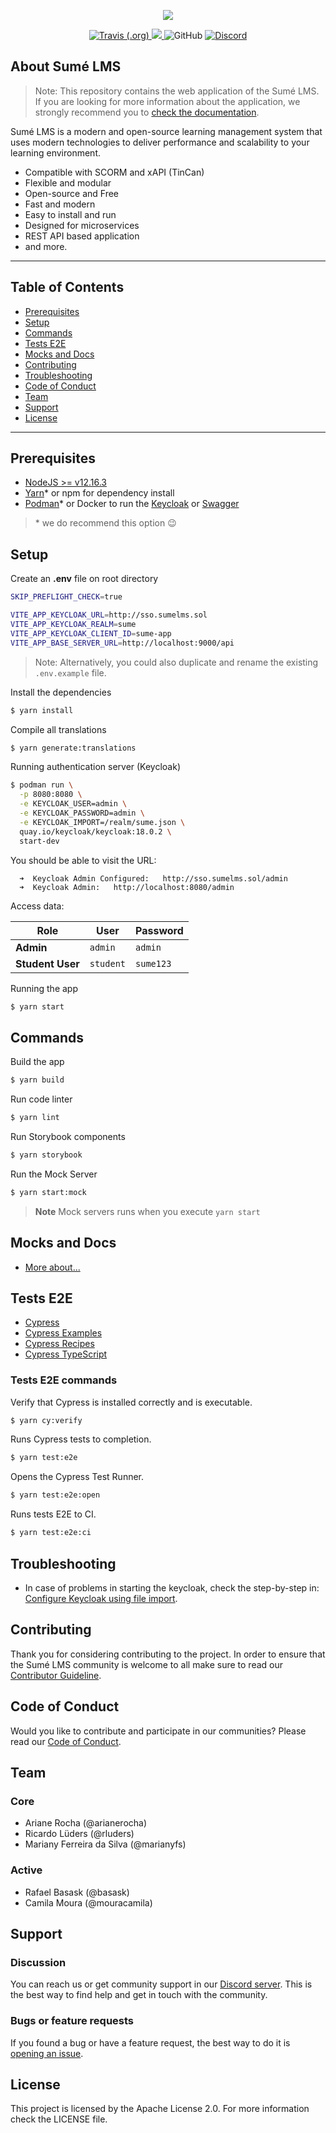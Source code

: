 <p align="center">
  <a href="http://www.sumelms.com">
    <img src=".github/sumelms.svg" />
  </a>
</p>

<p align="center">
  <a href="https://travis-ci.com/github/sumelms/frontend">
    <img alt="Travis (.org)" src="https://travis-ci.com/sumelms/frontend.svg?branch=main">
  </a>
  <a href="https://codecov.io/gh/sumelms/frontend">
    <img src="https://codecov.io/gh/sumelms/frontend/branch/main/graph/badge.svg?token=OIC51X2RE2" />
  </a>
  <img alt="GitHub" src="https://img.shields.io/github/license/sumelms/frontend">
  <a href="https://discord.gg/Yh9q9cd">
    <img alt="Discord" src="https://img.shields.io/discord/726500188021063682">
  </a>
</p>

## About Sumé LMS

> Note: This repository contains the web application of the Sumé LMS. If you are looking for more information about the application, we strongly recommend you to [check the documentation](https://www.sumelms.com/docs).

Sumé LMS is a modern and open-source learning management system that uses modern technologies to deliver performance and scalability to your learning environment.

- Compatible with SCORM and xAPI (TinCan)
- Flexible and modular
- Open-source and Free
- Fast and modern
- Easy to install and run
- Designed for microservices
- REST API based application
- and more.

---

## Table of Contents

- [Prerequisites](#prerequisites)
- [Setup](#setup)
- [Commands](#commands)
- [Tests E2E](#tests-e2e)
- [Mocks and Docs](#tests-e2e)
- [Contributing](#contributing)
- [Troubleshooting](#troubleshooting)
- [Code of Conduct](#code-of-conduct)
- [Team](#team)
- [Support](#support)
- [License](#license)

---

## Prerequisites

- [NodeJS >= v12.16.3](https://nodejs.org/en/download/releases/)
- [Yarn](https://yarnpkg.com/)\* or npm for dependency install
- [Podman](https://podman.io/)\* or Docker to run the [Keycloak](https://www.keycloak.org/) or [Swagger](https://swagger.io/)

> \* we do recommend this option 😉

## Setup

Create an **.env** file on root directory

```.sh
SKIP_PREFLIGHT_CHECK=true

VITE_APP_KEYCLOAK_URL=http://sso.sumelms.sol
VITE_APP_KEYCLOAK_REALM=sume
VITE_APP_KEYCLOAK_CLIENT_ID=sume-app
VITE_APP_BASE_SERVER_URL=http://localhost:9000/api
```

> Note: Alternatively, you could also duplicate and rename the existing `.env.example` file.

Install the dependencies

```.sh
$ yarn install
```

Compile all translations

```.sh
$ yarn generate:translations
```

Running authentication server (Keycloak)

```sh
$ podman run \
  -p 8080:8080 \
  -e KEYCLOAK_USER=admin \
  -e KEYCLOAK_PASSWORD=admin \
  -e KEYCLOAK_IMPORT=/realm/sume.json \
  quay.io/keycloak/keycloak:18.0.2 \
  start-dev
```

You should be able to visit the URL:

```
  ➜  Keycloak Admin Configured:   http://sso.sumelms.sol/admin
  ➜  Keycloak Admin:   http://localhost:8080/admin
```

Access data:

| Role             | User      | Password  |
| ---------------- | --------- | --------- |
| **Admin**        | `admin`   | `admin`   |
| **Student User** | `student` | `sume123` |

Running the app

```.sh
$ yarn start
```

## Commands

Build the app

```.sh
$ yarn build
```

Run code linter

```.sh
$ yarn lint
```

Run Storybook components

```.sh
$ yarn storybook
```

Run the Mock Server

```.sh
$ yarn start:mock
```

> **Note**
> Mock servers runs when you execute `yarn start`

## Mocks and Docs

- [More about...](./swagger/README.md)

## Tests E2E

- [Cypress](https://www.cypress.io/)
- [Cypress Examples](https://example.cypress.io/)
- [Cypress Recipes](https://github.com/cypress-io/cypress-example-recipes#fundamentals)
- [Cypress TypeScript](https://docs.cypress.io/guides/tooling/typescript-support.html#Configure-tsconfig-json)

### Tests E2E commands

Verify that Cypress is installed correctly and is executable.

```.sh
$ yarn cy:verify
```

Runs Cypress tests to completion.

```.sh
$ yarn test:e2e
```

Opens the Cypress Test Runner.

```.sh
$ yarn test:e2e:open
```

Runs tests E2E to CI.

```.sh
$ yarn test:e2e:ci
```

## Troubleshooting

- In case of problems in starting the keycloak, check the step-by-step in: [Configure Keycloak using file import](docs/keycloak-configuration.md).

## Contributing

Thank you for considering contributing to the project. In order to ensure that the Sumé LMS community is welcome to all make sure to read our [Contributor Guideline](https://sumelms.com/docs/contributing).

## Code of Conduct

Would you like to contribute and participate in our communities? Please read our [Code of Conduct](https://www.sumelms.com/docs/conduct).

## Team

### Core

- Ariane Rocha (@arianerocha)
- Ricardo Lüders (@rluders)
- Mariany Ferreira da Silva (@marianyfs)

### Active

- Rafael Basask (@basask)
- Camila Moura (@mouracamila)

## Support

### Discussion

You can reach us or get community support in our [Discord server](https://discord.gg/Yh9q9cd).
This is the best way to find help and get in touch with the community.

### Bugs or feature requests

If you found a bug or have a feature request, the best way to do
it is [opening an issue](https://github.com/sumelms/frontend/issues).

## License

This project is licensed by the Apache License 2.0. For more information check the LICENSE file.
